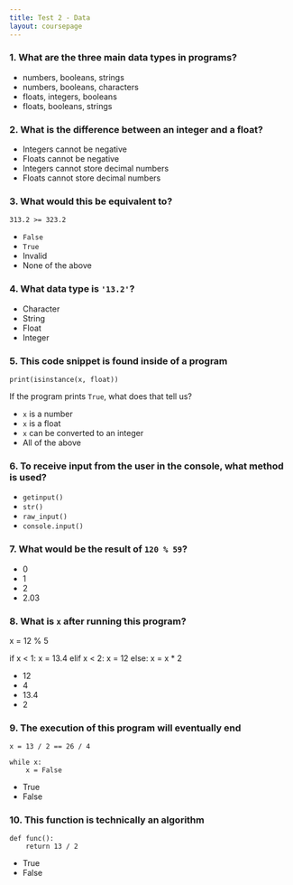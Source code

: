 ```yaml
---
title: Test 2 - Data
layout: coursepage
---
```


### 1. What are the three main data types in programs?

+ numbers, booleans, strings
+ numbers, booleans, characters
+ floats, integers, booleans
+ floats, booleans, strings

### 2. What is the difference between an integer and a float?

+ Integers cannot be negative
+ Floats cannot be negative
+ Integers cannot store decimal numbers
+ Floats cannot store decimal numbers

### 3. What would this be equivalent to?

    313.2 >= 323.2

+ `False`
+ `True`
+ Invalid
+ None of the above

### 4. What data type is `'13.2'`?

+ Character
+ String
+ Float
+ Integer

### 5. This code snippet is found inside of a program

    print(isinstance(x, float))

If the program prints `True`, what does that tell us?

+ `x` is a number
+ `x` is a float
+ `x` can be converted to an integer
+ All of the above

### 6. To receive input from the user in the console, what method is used?

+ `getinput()`
+ `str()`
+ `raw_input()`
+ `console.input()`

### 7. What would be the result of `120 % 59`?

+ 0
+ 1
+ 2
+ 2.03

### 8. What is `x` after running this program?

x = 12 % 5

if x < 1:
    x = 13.4
elif x < 2:
    x = 12
else:
    x = x * 2

+ 12
+ 4
+ 13.4
+ 2

### 9. The execution of this program  will eventually end

    x = 13 / 2 == 26 / 4

    while x:
        x = False

+ True
+ False

### 10. This function is technically an algorithm

    def func():
        return 13 / 2

+ True
+ False
